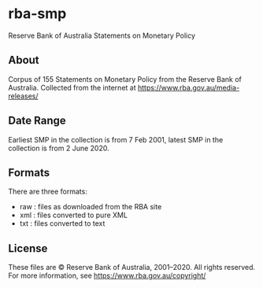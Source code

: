 # rba-smp
Reserve Bank of Australia Statements on Monetary Policy

## About
Corpus of 155 Statements on Monetary Policy from the Reserve Bank of Australia.
Collected from the internet at https://www.rba.gov.au/media-releases/

## Date Range
Earliest SMP in the collection is from 7 Feb 2001, latest SMP in the collection is from 2 June 2020.

## Formats
There are three formats:
* raw : files as downloaded from the RBA site
* xml : files converted to pure XML
* txt : files converted to text

## License
These files are © Reserve Bank of Australia, 2001–2020. All rights reserved.
For more information, see https://www.rba.gov.au/copyright/
